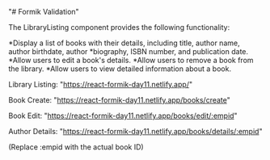 "# Formik Validation"

The LibraryListing component provides the following functionality:

*Display a list of books with their details, including title, author name, author birthdate, author *biography, ISBN number, and publication date. *Allow users to edit a book's details. *Allow users to remove a book from the library. *Allow users to view detailed information about a book.

Library Listing: "https://react-formik-day11.netlify.app/" 

Book Create: "https://react-formik-day11.netlify.app/books/create"

Book Edit: "https://react-formik-day11.netlify.app/books/edit/:empid" 

Author Details: "https://react-formik-day11.netlify.app/books/details/:empid"

(Replace :empid with the actual book ID) 
